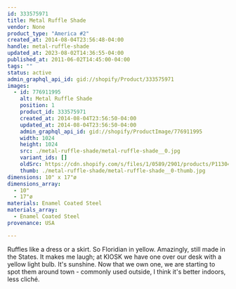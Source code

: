 ```yaml
---
id: 333575971
title: Metal Ruffle Shade
vendor: None
product_type: "America #2"
created_at: 2014-08-04T23:56:48-04:00
handle: metal-ruffle-shade
updated_at: 2023-08-02T14:36:55-04:00
published_at: 2011-06-02T14:45:00-04:00
tags: ""
status: active
admin_graphql_api_id: gid://shopify/Product/333575971
images:
  - id: 776911995
    alt: Metal Ruffle Shade
    position: 1
    product_id: 333575971
    created_at: 2014-08-04T23:56:50-04:00
    updated_at: 2014-08-04T23:56:50-04:00
    admin_graphql_api_id: gid://shopify/ProductImage/776911995
    width: 1024
    height: 1024
    src: ./metal-ruffle-shade/metal-ruffle-shade__0.jpg
    variant_ids: []
    oldSrc: https://cdn.shopify.com/s/files/1/0589/2901/products/P1130474_ruffleshade2.jpeg?v=1407211010
    thumb: ./metal-ruffle-shade/metal-ruffle-shade__0-thumb.jpg
dimensions: 10" x 17"ø
dimensions_array:
  - 10"
  - 17"ø
materials: Enamel Coated Steel
materials_array:
  - Enamel Coated Steel
provenance: USA

---
```


Ruffles like a dress or a skirt. So Floridian in yellow. Amazingly, still made in the States. It makes me laugh; at KIOSK we have one over our desk with a yellow light bulb. It's sunshine. Now that we own one, we are starting to spot them around town - commonly used outside, I think it's better indoors, less cliché.